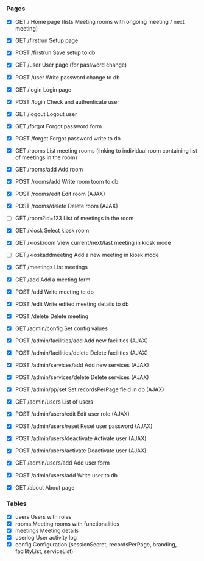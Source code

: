 ### Pages
- [x] GET  /                            Home page (lists Meeting rooms with ongoing meeting / next meeting)
- [x] GET  /firstrun                    Setup page
- [x] POST /firstrun                    Save setup to db
- [x] GET  /user                        User page (for password change)
- [x] POST /user                        Write password change to db
- [x] GET  /login                       Login page
- [x] POST /login                       Check and authenticate user
- [x] GET  /logout                      Logout user
- [x] GET  /forgot                      Forgot password form
- [x] POST /forgot                      Forgot password write to db
- [x] GET  /rooms                       List meeting rooms (linking to individual room containing list of meetings in the room)
- [x] GET  /rooms/add                   Add room
- [x] POST /rooms/add                   Write room toom to db
- [x] POST /rooms/edit                  Edit room (AJAX)
- [x] POST /rooms/delete                Delete room (AJAX)
- [ ] GET  /room?id=123                 List of meetings in the room
- [x] GET  /kiosk                       Select kiosk room
- [x] GET  /kioskroom                   View current/next/last meeting in kiosk mode
- [ ] GET  /kioskaddmeeting             Add a new meeting in kiosk mode
- [x] GET  /meetings                    List meetings
- [x] GET  /add                         Add a meeting form
- [x] POST /add                         Write meeting to db
- [x] POST /edit                        Write edited meeting details to db
- [x] POST /delete                      Delete meeting
- [x] GET  /admin/config                Set config values
- [x] POST /admin/facilities/add        Add new facilities (AJAX)
- [x] POST /admin/facilities/delete     Delete facilities (AJAX)
- [x] POST /admin/services/add          Add new services (AJAX)
- [x] POST /admin/services/delete       Delete services (AJAX)
- [x] POST /admin/pp/set                Set recordsPerPage field in db (AJAX)
- [x] GET  /admin/users                 List of users
- [x] POST /admin/users/edit            Edit user role (AJAX)
- [x] POST /admin/users/reset           Reset user password (AJAX)
- [x] POST /admin/users/deactivate      Activate user (AJAX)
- [x] POST /admin/users/activate        Deactivate user (AJAX)
- [x] GET  /admin/users/add             Add user form
- [x] POST /admin/users/add             Write user to db
- [x] GET  /about                       About page


### Tables
- [x] users       Users with roles
- [x] rooms       Meeting rooms with functionalities
- [x] meetings    Meeting details
- [x] userlog     User activity log
- [x] config      Configuration (sessionSecret, recordsPerPage, branding, facilityList, serviceList)
